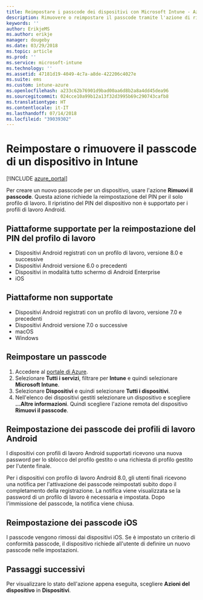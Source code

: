 ```yaml
---
title: Reimpostare i passcode dei dispositivi con Microsoft Intune - Azure | Microsoft Docs
description: Rimuovere o reimpostare il passcode tramite l'azione di rimozione del passcode nei dispositivi gestiti o monitorati con Intune.
keywords: ''
author: ErikjeMS
ms.author: erikje
manager: dougeby
ms.date: 03/29/2018
ms.topic: article
ms.prod: ''
ms.service: microsoft-intune
ms.technology: ''
ms.assetid: 47181d19-4049-4c7a-a8de-422206c4027e
ms.suite: ems
ms.custom: intune-azure
ms.openlocfilehash: a233c62b76901d9bad00aa6d8b2a8a4dd45dea96
ms.sourcegitcommit: 024cce10a99b12a13f32d3995b69c290743cafb8
ms.translationtype: HT
ms.contentlocale: it-IT
ms.lasthandoff: 07/14/2018
ms.locfileid: "39039302"
---
```

# <a name="reset-or-remove-a-device-passcode-in-intune"></a>Reimpostare o rimuovere il passcode di un dispositivo in Intune

[!INCLUDE [azure_portal](./includes/azure_portal.md)]

Per creare un nuovo passcode per un dispositivo, usare l'azione **Rimuovi il passcode**. Questa azione richiede la reimpostazione del PIN per il solo profilo di lavoro. Il ripristino del PIN del dispositivo non è supportato per i profili di lavoro Android.

## <a name="work-profile-pin-reset-supported-platforms"></a>Piattaforme supportate per la reimpostazione del PIN del profilo di lavoro

- Dispositivi Android registrati con un profilo di lavoro, versione 8.0 e successive 
- Dispositivi Android versione 6.0 o precedenti
- Dispositivi in modalità tutto schermo di Android Enterprise
- iOS 
     
## <a name="unsupported-platforms"></a>Piattaforme non supportate

- Dispositivi Android registrati con un profilo di lavoro, versione 7.0 e precedenti
- Dispositivi Android versione 7.0 o successive
- macOS
- Windows

## <a name="reset-a-passcode"></a>Reimpostare un passcode

1. Accedere al [portale di Azure](https://portal.azure.com).
2. Selezionare **Tutti i servizi**, filtrare per **Intune** e quindi selezionare **Microsoft Intune**.
3. Selezionare **Dispositivi** e quindi selezionare **Tutti i dispositivi**.
4. Nell'elenco dei dispositivi gestiti selezionare un dispositivo e scegliere **...Altre informazioni**. Quindi scegliere l'azione remota del dispositivo **Rimuovi il passcode**.

## <a name="resetting-android-work-profile-passcodes"></a>Reimpostazione dei passcode dei profili di lavoro Android

I dispositivi con profili di lavoro Android supportati ricevono una nuova password per lo sblocco del profilo gestito o una richiesta di profilo gestito per l'utente finale. 

Per i dispositivi con profilo di lavoro Android 8.0, gli utenti finali ricevono una notifica per l'attivazione dei passcode reimpostati subito dopo il completamento della registrazione. La notifica viene visualizzata se la password di un profilo di lavoro è necessaria e impostata. Dopo l'immissione del passcode, la notifica viene chiusa.

## <a name="resetting-ios-passcodes"></a>Reimpostazione dei passcode iOS

I passcode vengono rimossi dai dispositivi iOS. Se è impostato un criterio di conformità passcode, il dispositivo richiede all'utente di definire un nuovo passcode nelle impostazioni. 

## <a name="next-steps"></a>Passaggi successivi

Per visualizzare lo stato dell'azione appena eseguita, scegliere **Azioni del dispositivo** in **Dispositivi**.
